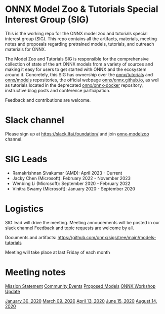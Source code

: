 <!--- SPDX-License-Identifier: Apache-2.0 -->

# ONNX Model Zoo & Tutorials Special Interest Group (SIG)

This is the working repo for the ONNX model zoo and tutorials special interest group (SIG). This repo contains all the artifacts, materials, meeting notes and proposals regarding pretrained models, tutorials, and outreach materials for ONNX.

The Model Zoo and Tutorials SIG is responsible for the comprehensive collection of state of the art ONNX models from a variety of sources and making it easy for users to get started with ONNX and the ecosystem around it. Concretely, this SIG has ownership over the [onnx/tutorials](https://github.com/onnx/tutorials) and [onnx/models](https://github.com/onnx/models) repositories, the official webpage [onnx/onnx.github.io](https://onnx.ai), as well as tutorials located in the deprecated [onnx/onnx-docker](https://github.com/onnx/onnx-docker) repository, instructive blog posts and conference participation.

Feedback and contributions are welcome.

# Slack channel
Please sign up at https://slack.lfai.foundation/ and join [onnx-modelzoo](https://lfaifoundation.slack.com/archives/C018RE2BRBL) channel.

# SIG Leads
* Ramakrishnan Sivakumar (AMD): April 2023 - Current
* Jacky Chen (Microsoft): February 2022 - November 2023
* Wenbing Li (Microsoft): September 2020 - February 2022
* Vinitra Swamy (Microsoft): January 2020 - September 2020

# Logistics
SIG lead will drive the meeting. Meeting annoucements will be posted in our slack channel
Feedback and topic requests are welcome by all.

Documents and artifacts: https://github.com/onnx/sigs/tree/main/models-tutorials

Meeting will take place at last Friday of each month

# Meeting notes
[Mission Statement](docs/MissionStatement.md)
[Community Events](docs/CommunityEvents.md)
[Proposed Models](docs/ProposedModels.md)
[ONNX Workshop Update](docs/onnx-workshop-modelzoo-SIG-update.pdf)

[January 30, 2020](meetings/001-20200130.md)
[March 09, 2020](meetings/002-20200309.md)
[April 13, 2020](meetings/003-20200413.md)
[June 15, 2020](meetings/004-20200615.md)
[August 14, 2020](meetings/005-20200814.md)
